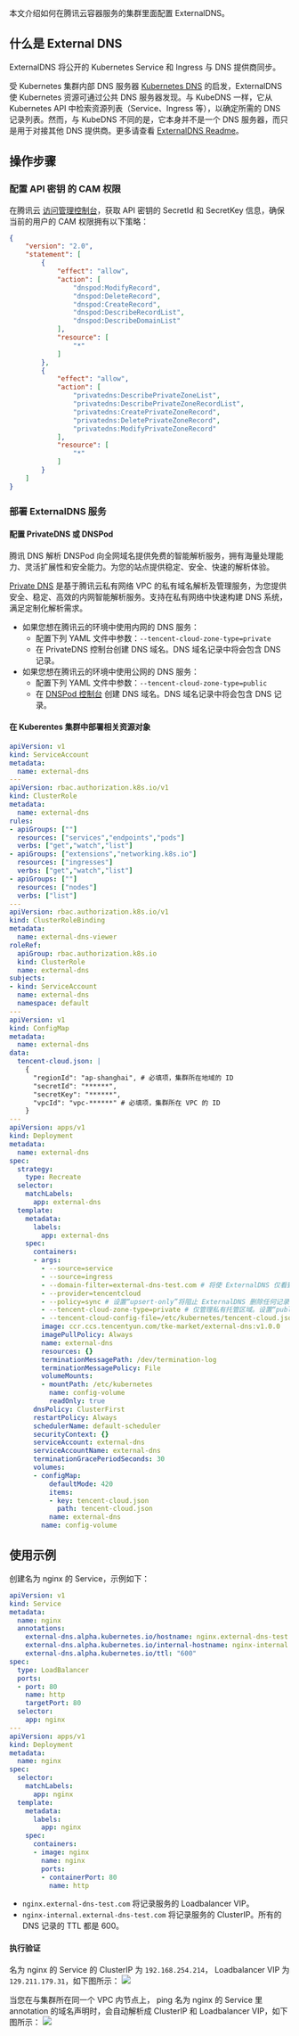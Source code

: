 
本文介绍如何在腾讯云容器服务的集群里面配置 ExternalDNS。

## 什么是 External DNS

ExternalDNS 将公开的 Kubernetes Service 和 Ingress 与 DNS 提供商同步。

受 Kubernetes 集群内部 DNS 服务器 [Kubernetes DNS](https://github.com/kubernetes/dns) 的启发，ExternalDNS 使 Kubernetes 资源可通过公共 DNS 服务器发现。与 KubeDNS 一样，它从 Kubernetes API 中检索资源列表（Service、Ingress 等），以确定所需的 DNS 记录列表。然而，与 KubeDNS 不同的是，它本身并不是一个 DNS 服务器，而只是用于对接其他 DNS 提供商。更多请查看 [ExternalDNS Readme](https://github.com/kubernetes-sigs/external-dns)。

## 操作步骤

### 配置 API 密钥 的 CAM 权限

在腾讯云 [访问管理控制台](https://console.cloud.tencent.com/cam/overview)，获取 API 密钥的 SecretId 和 SecretKey 信息，确保当前的用户的 CAM 权限拥有以下策略：

```json
{
    "version": "2.0",
    "statement": [
        {
            "effect": "allow",
            "action": [
                "dnspod:ModifyRecord",
                "dnspod:DeleteRecord",
                "dnspod:CreateRecord",
                "dnspod:DescribeRecordList",
                "dnspod:DescribeDomainList"
            ],
            "resource": [
                "*"
            ]
        },
        {
            "effect": "allow",
            "action": [
                "privatedns:DescribePrivateZoneList",
                "privatedns:DescribePrivateZoneRecordList",
                "privatedns:CreatePrivateZoneRecord",
                "privatedns:DeletePrivateZoneRecord",
                "privatedns:ModifyPrivateZoneRecord"
            ],
            "resource": [
                "*"
            ]
        }
    ]
}
```

### 部署 ExternalDNS 服务

#### 配置 PrivateDNS 或 DNSPod

腾讯 DNS 解析 DNSPod 向全网域名提供免费的智能解析服务，拥有海量处理能力、灵活扩展性和安全能力。为您的站点提供稳定、安全、快速的解析体验。

[Private DNS](https://www.tencentcloud.com/document/product/1097) 是基于腾讯云私有网络 VPC 的私有域名解析及管理服务，为您提供安全、稳定、高效的内网智能解析服务。支持在私有网络中快速构建 DNS 系统，满足定制化解析需求。

* 如果您想在腾讯云的环境中使用内网的 DNS 服务：
  * 配置下列 YAML 文件中参数：`--tencent-cloud-zone-type=private`   
  * 在 PrivateDNS 控制台创建 DNS 域名。DNS 域名记录中将会包含 DNS 记录。
* 如果您想在腾讯云的环境中使用公网的 DNS 服务：
  * 配置下列 YAML 文件中参数：`--tencent-cloud-zone-type=public`   
  * 在 [DNSPod 控制台](https://console.dnspod.cn) 创建 DNS 域名。DNS 域名记录中将会包含 DNS 记录。

#### 在 Kuberentes 集群中部署相关资源对象

```yaml
apiVersion: v1
kind: ServiceAccount
metadata:
  name: external-dns
---
apiVersion: rbac.authorization.k8s.io/v1
kind: ClusterRole
metadata:
  name: external-dns
rules:
- apiGroups: [""]
  resources: ["services","endpoints","pods"]
  verbs: ["get","watch","list"]
- apiGroups: ["extensions","networking.k8s.io"]
  resources: ["ingresses"] 
  verbs: ["get","watch","list"]
- apiGroups: [""]
  resources: ["nodes"]
  verbs: ["list"]
---
apiVersion: rbac.authorization.k8s.io/v1
kind: ClusterRoleBinding
metadata:
  name: external-dns-viewer
roleRef:
  apiGroup: rbac.authorization.k8s.io
  kind: ClusterRole
  name: external-dns
subjects:
- kind: ServiceAccount
  name: external-dns
  namespace: default
---
apiVersion: v1
kind: ConfigMap
metadata:
  name: external-dns
data:
  tencent-cloud.json: |
    {
      "regionId": "ap-shanghai", # 必填项，集群所在地域的 ID
      "secretId": "******",  
      "secretKey": "******",
      "vpcId": "vpc-******"	# 必填项，集群所在 VPC 的 ID
    }
---
apiVersion: apps/v1
kind: Deployment
metadata:
  name: external-dns
spec:
  strategy:
    type: Recreate
  selector:
    matchLabels:
      app: external-dns
  template:
    metadata:
      labels:
        app: external-dns
    spec:
      containers:
      - args:
        - --source=service
        - --source=ingress
        - --domain-filter=external-dns-test.com # 将使 ExternalDNS 仅看到与提供的域匹配的托管区域，省略以处理所有可用的托管区域
        - --provider=tencentcloud
        - --policy=sync # 设置“upsert-only”将阻止 ExternalDNS 删除任何记录
        - --tencent-cloud-zone-type=private # 仅管理私有托管区域。设置“public”以使用公网 DNS 服务
        - --tencent-cloud-config-file=/etc/kubernetes/tencent-cloud.json
        image: ccr.ccs.tencentyun.com/tke-market/external-dns:v1.0.0
        imagePullPolicy: Always
        name: external-dns
        resources: {}
        terminationMessagePath: /dev/termination-log
        terminationMessagePolicy: File
        volumeMounts:
        - mountPath: /etc/kubernetes
          name: config-volume
          readOnly: true
      dnsPolicy: ClusterFirst
      restartPolicy: Always
      schedulerName: default-scheduler
      securityContext: {}
      serviceAccount: external-dns
      serviceAccountName: external-dns
      terminationGracePeriodSeconds: 30
      volumes:
      - configMap:
          defaultMode: 420
          items:
          - key: tencent-cloud.json
            path: tencent-cloud.json
          name: external-dns
        name: config-volume
```

## 使用示例

创建名为 nginx 的 Service，示例如下：

```yaml
apiVersion: v1
kind: Service
metadata:
  name: nginx
  annotations:
    external-dns.alpha.kubernetes.io/hostname: nginx.external-dns-test.com # 公网域名地址
    external-dns.alpha.kubernetes.io/internal-hostname: nginx-internal.external-dns-test.com # 内网域名地址
    external-dns.alpha.kubernetes.io/ttl: "600"
spec:
  type: LoadBalancer
  ports:
  - port: 80
    name: http
    targetPort: 80
  selector:
    app: nginx
---
apiVersion: apps/v1
kind: Deployment
metadata:
  name: nginx
spec:
  selector:
    matchLabels:
      app: nginx
  template:
    metadata:
      labels:
        app: nginx
    spec:
      containers:
      - image: nginx
        name: nginx
        ports:
        - containerPort: 80
          name: http
```

- `nginx.external-dns-test.com` 将记录服务的 Loadbalancer VIP。
- `nginx-internal.external-dns-test.com` 将记录服务的 ClusterIP。所有的 DNS 记录的 TTL 都是 600。

#### 执行验证

名为 nginx 的 Service 的 ClusterIP 为 `192.168.254.214`， Loadbalancer VIP 为 `129.211.179.31`，如下图所示：
![](https://qcloudimg.tencent-cloud.cn/raw/9cf1709ac78fa73a9ff28c9b4feb72f8.png)


当您在与集群所在同一个 VPC 内节点上， ping 名为 nginx 的 Service 里 annotation 的域名声明时，会自动解析成 ClusterIP 和 Loadbalancer VIP，如下图所示：
![](https://qcloudimg.tencent-cloud.cn/raw/dfaec4597cf7dd9c9702cef897031b51.png)
